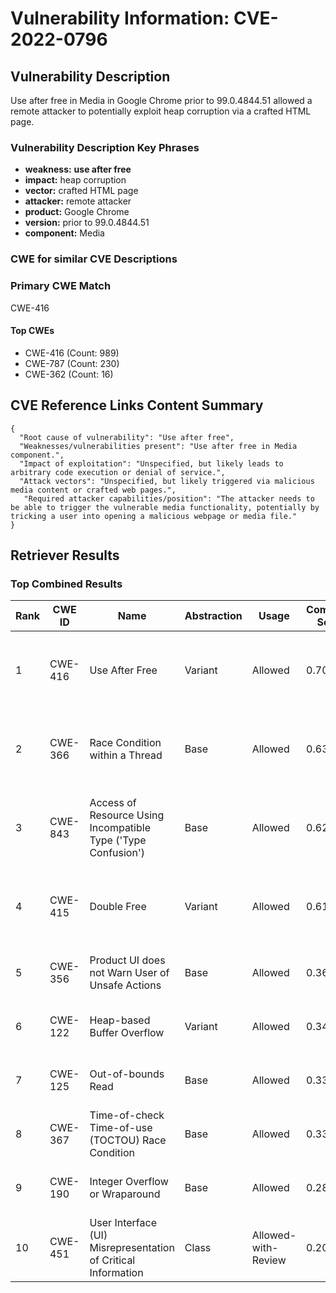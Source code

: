 # Vulnerability Information: CVE-2022-0796

## Vulnerability Description
Use after free in Media in Google Chrome prior to 99.0.4844.51 allowed a remote attacker to potentially exploit heap corruption via a crafted HTML page.

### Vulnerability Description Key Phrases
- **weakness:** **use after free**
- **impact:** heap corruption
- **vector:** crafted HTML page
- **attacker:** remote attacker
- **product:** Google Chrome
- **version:** prior to 99.0.4844.51
- **component:** Media

### CWE for similar CVE Descriptions
### Primary CWE Match
CWE-416

#### Top CWEs
- CWE-416 (Count: 989)
- CWE-787 (Count: 230)
- CWE-362 (Count: 16)

## CVE Reference Links Content Summary
```
{
  "Root cause of vulnerability": "Use after free",
  "Weaknesses/vulnerabilities present": "Use after free in Media component.",
  "Impact of exploitation": "Unspecified, but likely leads to arbitrary code execution or denial of service.",
  "Attack vectors": "Unspecified, but likely triggered via malicious media content or crafted web pages.",
   "Required attacker capabilities/position": "The attacker needs to be able to trigger the vulnerable media functionality, potentially by tricking a user into opening a malicious webpage or media file."
}
```

## Retriever Results

### Top Combined Results

| Rank | CWE ID | Name | Abstraction | Usage | Combined Score | Retrievers | Individual Scores |
|------|--------|------|-------------|-------|---------------|------------|-------------------|
| 1 | CWE-416 | Use After Free | Variant | Allowed | 0.7095 | dense, sparse, graph | dense: 0.666, sparse: 0.247, graph: 0.823 |
| 2 | CWE-366 | Race Condition within a Thread | Base | Allowed | 0.6371 | dense, sparse, graph | dense: 0.611, sparse: 0.199, graph: 0.608 |
| 3 | CWE-843 | Access of Resource Using Incompatible Type ('Type Confusion') | Base | Allowed | 0.6245 | dense, sparse, graph | dense: 0.539, sparse: 0.189, graph: 0.689 |
| 4 | CWE-415 | Double Free | Variant | Allowed | 0.6150 | dense, sparse, graph | dense: 0.562, sparse: 0.166, graph: 0.812 |
| 5 | CWE-356 | Product UI does not Warn User of Unsafe Actions | Base | Allowed | 0.3648 | dense, sparse | dense: 0.544, sparse: 0.161 |
| 6 | CWE-122 | Heap-based Buffer Overflow | Variant | Allowed | 0.3481 | dense, sparse | dense: 0.554, sparse: 0.175 |
| 7 | CWE-125 | Out-of-bounds Read | Base | Allowed | 0.3379 | dense, sparse | dense: 0.529, sparse: 0.128 |
| 8 | CWE-367 | Time-of-check Time-of-use (TOCTOU) Race Condition | Base | Allowed | 0.3330 | dense, sparse | dense: 0.528, sparse: 0.120 |
| 9 | CWE-190 | Integer Overflow or Wraparound | Base | Allowed | 0.2836 | sparse, graph | sparse: 0.120, graph: 0.602 |
| 10 | CWE-451 | User Interface (UI) Misrepresentation of Critical Information | Class | Allowed-with-Review | 0.2064 | dense, sparse | dense: 0.563, sparse: 0.121 |

